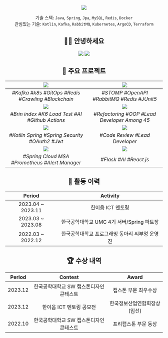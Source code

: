 <div align=center>
  
![](https://capsule-render.vercel.app/api?type=waving&color=gradient&height=230&section=header&text=SeungJin%20Kim&fontSize=80&fontAlignY=37&desc=Server%20Developer)


기술 스택: `Java`, `Spring`, `Jpa`, `MySQL`, `Redis`, `Docker` <br>
관심있는 기술: `Kotlin`, `Kafka`, `RabbitMQ`, `Kubernetes`, `ArgoCD`, `Terraform` <br>


## 👋🏻 안녕하세요
[![](https://mazassumnida.wtf/api/mini/generate_badge?boj=ohksj77)](https://solved.ac/ohksj77/)
![](https://hits.seeyoufarm.com/api/count/incr/badge.svg?url=https%3A%2F%2Fgithub.com%2Fohksj77&count_bg=%2329B0C6&title_bg=%23434343&icon=&icon_color=%23E7E7E7&title=&edge_flat=false)

## 💾 주요 프로젝트

|[![](https://github-readme-stats.vercel.app/api/pin/?theme=github_dark_dimmed&username=tukcom2023CD&repo=DragonGuard-JinJin)](https://github.com/tukcom2023CD/DragonGuard-JinJin)|[![](https://github-readme-stats.vercel.app/api/pin/?theme=github_dark_dimmed&username=HongDam-org&repo=TWTW)](https://github.com/HongDam-org/TWTW)|
|:----:|:----:|
|_#Kafka #k8s #GitOps #Redis #Crawling #Blockchain_|_#STOMP #OpenAPI #RabbitMQ #Redis #JUnit5_|
|[![](https://github-readme-stats.vercel.app/api/pin/?theme=github_dark_dimmed&username=ALLBACK-2022&repo=DoodleDoodle-v2)](https://github.com/ALLBACK-2022/DoodleDoodle-v2)|[![](https://github-readme-stats.vercel.app/api/pin/?theme=github_dark_dimmed&username=C-B-U&repo=owl-forest)](https://github.com/C-B-U/owl-forest)|
|_#Brin index #K6 Load Test #AI #Github Actions_|_#Refactoring #OOP #Lead Developer Among 45_|
|[![](https://github-readme-stats.vercel.app/api/pin/?theme=github_dark_dimmed&username=sunday-study-kr&repo=used-car)](https://github.com/sunday-study-kr/used-car)|[![](https://github-readme-stats.vercel.app/api/pin/?theme=github_dark_dimmed&username=TeamOwori&repo=Owori-Server)](https://github.com/TeamOwori/Owori-Server)|
|_#Kotlin Spring #Spring Security #OAuth2 #Jwt_|_#Code Review #Lead Developer_|
|[![](https://github-readme-stats.vercel.app/api/pin/?theme=github_dark_dimmed&username=ComputerApplicationLKC&repo=AlgorithmReview)](https://github.com/ComputerApplicationLKC/AlgorithmReview)|[![](https://github-readme-stats.vercel.app/api/pin/?theme=github_dark_dimmed&username=ALLBACK-2022&repo=DoodleDoodle)](https://github.com/ALLBACK-2022/DoodleDoodle)|
|_#Spring Cloud MSA #Prometheus #Alert Manager_|_#Flask #AI #React.js_|

## 📜 활동 이력

|Period|Activity|
|:----:|:----:|
|2023.04 ~ 2023.11|한이음 ICT 멘토링|
|2023.03 ~ 2023.08|한국공학대학교 UMC 4기 서버/Spring 파트장|
|2022.03 ~ 2022.12|한국공학대학교 프로그래밍 동아리 씨부엉 운영진|

## 🏆 수상 내역

|Period|Contest|Award|
|:----:|:----:|:----:|
|2023.12|한국공학대학교 SW 캡스톤디자인 콘테스트|캡스톤 부문 최우수상|
|2023.12|한이음 ICT 멘토링 공모전|한국정보산업연합회장상(입선)|
|2022.10|한국공학대학교 SW 캡스톤디자인 콘테스트|프리캡스톤 부문 동상|
 
</div>
